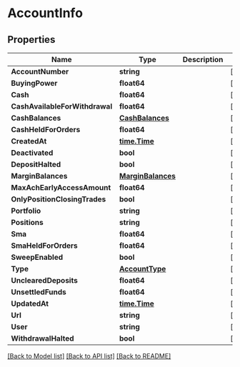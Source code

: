 # AccountInfo

## Properties

Name | Type | Description | Notes
------------ | ------------- | ------------- | -------------
**AccountNumber** | **string** |  | [optional] 
**BuyingPower** | **float64** |  | [optional] 
**Cash** | **float64** |  | [optional] 
**CashAvailableForWithdrawal** | **float64** |  | [optional] 
**CashBalances** | [**CashBalances**](CashBalances.md) |  | [optional] 
**CashHeldForOrders** | **float64** |  | [optional] 
**CreatedAt** | [**time.Time**](time.Time.md) |  | [optional] 
**Deactivated** | **bool** |  | [optional] 
**DepositHalted** | **bool** |  | [optional] 
**MarginBalances** | [**MarginBalances**](MarginBalances.md) |  | [optional] 
**MaxAchEarlyAccessAmount** | **float64** |  | [optional] 
**OnlyPositionClosingTrades** | **bool** |  | [optional] 
**Portfolio** | **string** |  | [optional] 
**Positions** | **string** |  | [optional] 
**Sma** | **float64** |  | [optional] 
**SmaHeldForOrders** | **float64** |  | [optional] 
**SweepEnabled** | **bool** |  | [optional] 
**Type** | [**AccountType**](AccountType.md) |  | [optional] 
**UnclearedDeposits** | **float64** |  | [optional] 
**UnsettledFunds** | **float64** |  | [optional] 
**UpdatedAt** | [**time.Time**](time.Time.md) |  | [optional] 
**Url** | **string** |  | [optional] 
**User** | **string** |  | [optional] 
**WithdrawalHalted** | **bool** |  | [optional] 

[[Back to Model list]](../README.md#documentation-for-models) [[Back to API list]](../README.md#documentation-for-api-endpoints) [[Back to README]](../README.md)


